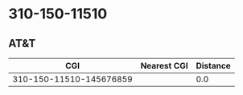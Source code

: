 # 310-150-11510
## AT&T


| CGI | Nearest CGI | Distance |
|-----|-------------|----------|
| 310-150-11510-145676859 |  | 0.0 |
